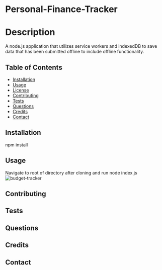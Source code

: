 # Personal-Finance-Tracker
 # Description
  A node.js application that utilizes service workers and indexedDB to save data that has been submitted offline to include offline functionality.  

  ## Table of Contents
- [Installation](#installation)
- [Usage](#usage)
- [License](#license)
- [Contributing](#contributing)
- [Tests](#tests)
- [Questions](#questions)
- [Credits](#credits)
- [Contact](#contact)

## Installation
npm install

## Usage
Navigate to root of directory after cloning and run node index.js
![budget-tracker](https://user-images.githubusercontent.com/84740306/169367586-0c32b2e7-5cc3-4539-badb-a2eb5bab8113.PNG)


## Contributing


## Tests


## Questions


## Credits


## Contact
